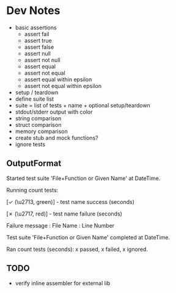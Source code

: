 # Dev Notes

- basic assertions
    - assert fail
    - assert true
    - assert false
    - assert null
    - assert not null
    - assert equal
    - assert not equal
    - assert equal within epsilon
    - assert not equal within epsilon
- setup / teardown
- define suite list
- suite = list of tests + name + optional setup/teardown
- stdout/stderr output with color
- string comparison
- struct comparison
- memory comparison
- create stub and mock functions?
- ignore tests

## OutputFormat

Started test suite 'File+Function or Given Name' at DateTime.

Running count tests:

[✓ (\u2713, green)] - test name success (seconds)

[✗ (\u2717, red)] - test name failure (seconds)

Failure message : File Name : Line Number

Test suite 'File+Function or Given Name' completed at DateTime.

Ran count tests (seconds): x passed, x failed, x ignored.

## TODO

- verify inline assembler for external lib
